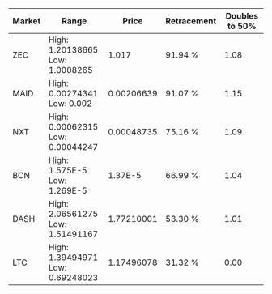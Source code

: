| Market | Range | Price| Retracement | Doubles to 50% |
| --- | --- | --- | --- | --- |
| ZEC | High: 1.20138665<br />Low: 1.0008265 | 1.017 | 91.94 % | 1.08 |
| MAID | High: 0.00274341<br />Low: 0.002 | 0.00206639 | 91.07 % | 1.15 |
| NXT | High: 0.00062315<br />Low: 0.00044247 | 0.00048735 | 75.16 % | 1.09 |
| BCN | High: 1.575E-5<br />Low: 1.269E-5 | 1.37E-5 | 66.99 % | 1.04 |
| DASH | High: 2.06561275<br />Low: 1.51491167 | 1.77210001 | 53.30 % | 1.01 |
| LTC | High: 1.39494971<br />Low: 0.69248023 | 1.17496078 | 31.32 % | 0.00 |
